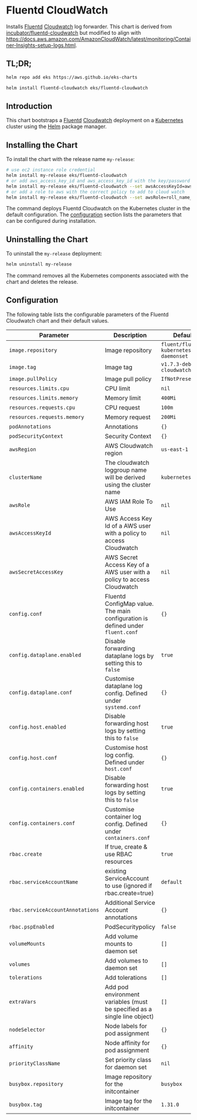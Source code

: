 # Fluentd CloudWatch

Installs [Fluentd](https://www.fluentd.org/) [Cloudwatch](https://aws.amazon.com/cloudwatch/) log forwarder. This chart is derived from [incubator/fluentd-cloudwatch](https://github.com/helm/charts/tree/master/incubator/fluentd-cloudwatch) but modified to align with https://docs.aws.amazon.com/AmazonCloudWatch/latest/monitoring/Container-Insights-setup-logs.html.

## TL;DR;

```sh
helm repo add eks https://aws.github.io/eks-charts

helm install fluentd-cloudwatch eks/fluentd-cloudwatch
```

## Introduction

This chart bootstraps a [Fluentd](https://www.fluentd.org/) [Cloudwatch](https://aws.amazon.com/cloudwatch/) deployment on a [Kubernetes](http://kubernetes.io) cluster using the [Helm](https://helm.sh) package manager.

## Installing the Chart

To install the chart with the release name `my-release`:

```sh
# use ec2 instance role credential
helm install my-release eks/fluentd-cloudwatch
# or add aws_access_key_id and aws_access_key_id with the key/password of a AWS user with a policy to access  Cloudwatch
helm install my-release eks/fluentd-cloudwatch --set awsAccessKeyId=aws_access_key_id_here --set awsSecretAccessKey=aws_secret_access_key_here
# or add a role to aws with the correct policy to add to cloud watch
helm install my-release eks/fluentd-cloudwatch --set awsRole=roll_name_here
```

The command deploys Fluentd Cloudwatch on the Kubernetes cluster in the default configuration. The [configuration](#configuration) section lists the parameters that can be configured during installation.

## Uninstalling the Chart

To uninstall the `my-release` deployment:

```sh
helm uninstall my-release
```

The command removes all the Kubernetes components associated with the chart and deletes the release.

## Configuration

The following table lists the configurable parameters of the Fluentd Cloudwatch chart and their default values.

| Parameter                       | Description                                                                     | Default                               |
| ------------------------------- | ------------------------------------------------------------------------------- | --------------------------------------|
| `image.repository`              | Image repository                                                                | `fluent/fluentd-kubernetes-daemonset` |
| `image.tag`                     | Image tag                                                                       | `v1.7.3-debian-cloudwatch-1.0`        |
| `image.pullPolicy`              | Image pull policy                                                               | `IfNotPresent`                        |
| `resources.limits.cpu`          | CPU limit                                                                       | `nil`                                 |
| `resources.limits.memory`       | Memory limit                                                                    | `400Mi`                               |
| `resources.requests.cpu`        | CPU request                                                                     | `100m`                                |
| `resources.requests.memory`     | Memory request                                                                  | `200Mi`                               |
| `podAnnotations`                | Annotations                                                                     | `{}`                                  |
| `podSecurityContext`            | Security Context                                                                | `{}`                                  |
| `awsRegion`                     | AWS Cloudwatch region                                                           | `us-east-1`                           |
| `clusterName`                   | The cloudwatch loggroup name will be derived using the cluster name             | `kubernetes`                          |
| `awsRole`                       | AWS IAM Role To Use                                                             | `nil`                                 |
| `awsAccessKeyId`                | AWS Access Key Id of a AWS user with a policy to access Cloudwatch              | `nil`                                 |
| `awsSecretAccessKey`            | AWS Secret Access Key of a AWS user with a policy to access Cloudwatch          | `nil`                                 |
| `config.conf`                   | Fluentd ConfigMap value. The main configuration is defined under `fluent.conf`  | `{}`                                  |
| `config.dataplane.enabled`      | Disable forwarding dataplane logs by setting this to `false`                    | `true`                                |
| `config.dataplane.conf`         | Customise dataplane log config. Defined under `systemd.conf`                    | `{}`                                  |
| `config.host.enabled`           | Disable forwarding host logs by setting this to `false`                         | `true`                                |
| `config.host.conf`              | Customise host log config. Defined under `host.conf`                            | `{}`                                  |
| `config.containers.enabled`     | Disable forwarding host logs by setting this to `false`                         | `true`                                |
| `config.containers.conf`        | Customise container log config. Defined under `containers.conf`                 | `{}`                                  |
| `rbac.create`                   | If true, create & use RBAC resources                                            | `true`                                |
| `rbac.serviceAccountName`       | existing ServiceAccount to use (ignored if rbac.create=true)                    | `default`                             |
| `rbac.serviceAccountAnnotations`| Additional Service Account annotations                                          | `{}`                                  |
| `rbac.pspEnabled`               | PodSecuritypolicy                                                               | `false`                               |
| `volumeMounts`                  | Add volume mounts to daemon set                                                 | `[]`                                  |
| `volumes`                       | Add volumes to daemon set                                                       | `[]`                                  |
| `tolerations`                   | Add tolerations                                                                 | `[]`                                  |
| `extraVars`                     | Add pod environment variables (must be specified as a single line object)       | `[]`                                  |
| `nodeSelector`                  | Node labels for pod assignment                                                  | `{}`                                  |
| `affinity`                      | Node affinity for pod assignment                                                | `{}`                                  |
| `priorityClassName`             | Set priority class for daemon set                                               | `nil`                                 |
| `busybox.repository`            | Image repository for the initcontainer                                          | `busybox`                             |
| `busybox.tag`                   | Image tag for the initcontainer                                                 | `1.31.0`                              |
